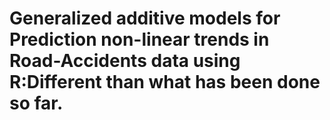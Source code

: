 # Generalized additive models for Prediction non-linear trends in Road-Accidents data using R:Different than what has been done so far.
